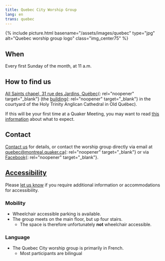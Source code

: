 ```yaml
---
title: Quebec City Worship Group
lang: en
trans: quebec
---
```

{% include picture.html basename="/assets/images/quebec" type="jpg" alt="Quebec worship group logo" class="img_center75" %}

## When
Every first Sunday of the month, at 11 a.m.

## How to find us
[All Saints chapel, 31 rue des Jardins, Québec](https://www.google.com/maps/search/31%20rue%20des%20Jardins,%20Qu%C3%A9bec){: rel="noopener" target="_blank"} (the [building](https://goo.gl/maps/Z9wtKLtwAHEGSB7V6){: rel="noopener" target="_blank"} in the courtyard of the Holy Trinity Anglican Cathedral in Old Québec).

If this will be your first time at a Quaker Meeting, you may want to read [this information](/about) about what to expect.

## Contact
[Contact us](/contact) for details, or contact the worship group directly via email at [quebec@montreal.quaker.ca](mailto:quebec@montreal.quaker.ca){: rel="noopener" target="_blank"} or via [Facebook](https://www.facebook.com/QuakersQuebecCanada/){: rel="noopener" target="_blank"}.

## [Accessibility](/accessibility) <span class="stanchor"><a name="accessibility"></a></span>
Please [let us know](/contact) if you require additional information or accommodations for accessibility.

### Mobility
* Wheelchair accessible parking is available.
* The group meets on the main floor, but up four stairs.
  * The space is therefore unfortunately **not** wheelchair accessible.

### Language
* The Quebec City worship group is primarily in French.
  * Most participants are bilingual
